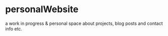 # personalWebsite

a work in progress & personal space about projects, blog posts and contact info etc.
